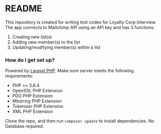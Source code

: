 # README #

This repository is created for writing test codes for Loyalty Corp Interview.
The app connects to Mailchimp API using an API key and has 3 functions:

1. Creating new list(s)
2. Adding new member(s) to the list
3. Updating/modifying member(s) within a list

### How do I get set up? ###

Powered by [Laravel PHP](https://laravel.com).
Make sure server meets the following requirements:

* PHP >= 5.6.4
* OpenSSL PHP Extension
* PDO PHP Extension
* Mbstring PHP Extension
* Tokenizer PHP Extension
* XML PHP Extension

Clone the repo, and then run `composer update` to install dependencies.
No Database required.